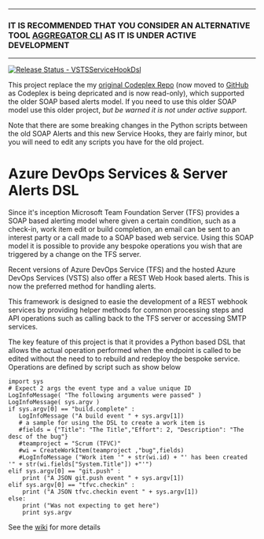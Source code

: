 <hr>

### IT IS RECOMMENDED THAT YOU CONSIDER AN ALTERNATIVE TOOL [AGGREGATOR CLI](https://github.com/tfsaggregator/aggregator-cli) AS IT IS UNDER ACTIVE DEVELOPMENT

<hr>


[![Release Status - VSTSServiceHookDsl](https://richardfennell.vsrm.visualstudio.com/_apis/public/Release/badge/670b3a60-2021-47ab-a88b-d76ebd888a2f/12/21)](https://richardfennell.visualstudio.com/GitHub/GitHub%20Team/_releases2?definitionId=12&view=mine&_a=releases)

This project replace the my [original Codeplex Repo](https://tfsalertsdsl.codeplex.com) (now moved to [GitHub](https://github.com/rfennell/tfsalertsdsl) as Codeplex is being depricated and is now read-only), which supported the older SOAP based alerts model. If you need to use this older SOAP model use this older project, *but be warned it is not under active support*. 

Note that there are some breaking changes in the Python scripts between the old SOAP Alerts and this new Service Hooks, they are fairly minor, but you will need to edit any scripts you have for the old project.

# Azure DevOps Services & Server Alerts DSL 

Since it's inception Microsoft Team Foundation Server (TFS) provides a SOAP based alerting model where given a certain condition, such as a check-in, work item edit or build completion, an email can be sent to an interest party or a call made to a SOAP based web service. Using this SOAP model it is possible to provide any bespoke operations you wish that are triggered by a change on the TFS server.

Recent versions of Azure DevOps Service (TFS) and the hosted Azure DevOps Services (VSTS) also offer a REST Web Hook based alerts. This is now the preferred method for handling alerts. 

This framework is designed to easie the development of a REST webhook services by providing helper methods for common processing steps and API operations such as calling back to the TFS server or accessing SMTP services.

The key feature of this project is that it provides a Python based DSL that allows the actual operation performed when the endpoint is called to be edited without the need to  to rebuild and redeploy the bespoke service. Operations are defined by script such as show below

```
import sys
# Expect 2 args the event type and a value unique ID
LogInfoMessage( "The following arguments were passed" )
LogInfoMessage( sys.argv )
if sys.argv[0] == "build.complete" :
   LogInfoMessage ("A build event " + sys.argv[1])
   # a sample for using the DSL to create a work item is
   #fields = {"Title": "The Title","Effort": 2, "Description": "The desc of the bug"}
   #teamproject = "Scrum (TFVC)"
   #wi = CreateWorkItem(teamproject ,"bug",fields)
   #LogInfoMessage ("Work item '" + str(wi.id) + "' has been created '" + str(wi.fields["System.Title"]) +"'")
elif sys.argv[0] == "git.push" : 
	print ("A JSON git.push event " + sys.argv[1])
elif sys.argv[0] == "tfvc.checkin" : 
	print ("A JSON tfvc.checkin event " + sys.argv[1])
else:
	print ("Was not expecting to get here")
	print sys.argv

 ```
See the [wiki](https://github.com/rfennell/VSTSServiceHookDsl/wiki) for more details
